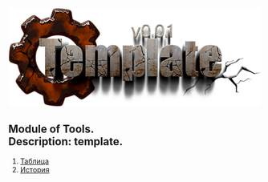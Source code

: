 [![logo](docs/logo.png)](docs/home.md "for developers")  

Module of Tools.  
Description: template.  
---

1) [Таблица](docs/public/table.md)  
2) [История](docs/history.md)  


